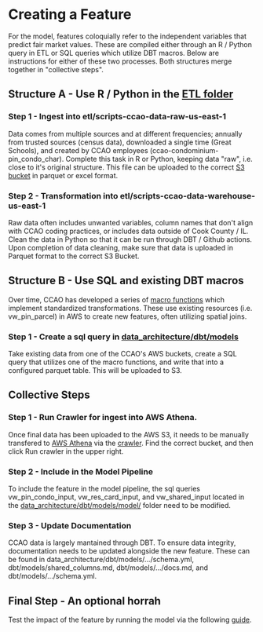 # Creating a Feature

For the model, features coloquially refer to the independent variables that predict fair market values. These are compiled either through an R / Python query in ETL or SQL queries which utilize DBT macros. Below are instructions for either of these two processes. Both structures merge together in "collective steps".

## Structure A - Use R / Python in the [ETL folder](https://github.com/ccao-data/data-architecture/tree/master/etl)

### Step 1 - Ingest into etl/scripts-ccao-data-raw-us-east-1

Data comes from multiple sources and at different frequencies; annually from trusted sources (census data), downloaded a single time (Great Schools), and created by CCAO employees (ccao-condominium-pin_condo_char). Complete this task in R or Python, keeping data "raw", i.e. close to it's original structure. This file can be uploaded to the correct [S3 bucket](https://us-east-1.console.aws.amazon.com/s3/home?region=us-east-1#) in parquet or excel format.

### Step 2 - Transformation into etl/scripts-ccao-data-warehouse-us-east-1

Raw data often includes unwanted variables, column names that don't align with CCAO coding practices, or includes data outside of Cook County / IL. Clean the data in Python so that it can be run through DBT / Github actions. Upon completion of data cleaning, make sure that data is uploaded in Parquet format to the correct S3 Bucket.

## Structure B - Use SQL and existing DBT macros

Over time, CCAO has developed a series of [macro functions](https://github.com/ccao-data/data-architecture/tree/master/dbt/macros) which implement standardized transformations. These use existing resources (i.e. vw_pin_parcel) in AWS to create new features, often utilizing spatial joins.

### Step 1 - Create a sql query in [data_architecture/dbt/models](https://github.com/ccao-data/data-architecture/tree/master/dbt/models)

Take existing data from one of the CCAO's AWS buckets, create a SQL query that utilizes one of the macro functions, and write that into a configured parquet table. This will be uploaded to S3.

## Collective Steps

### Step 1 - Run Crawler for ingest into AWS Athena.
Once final data has been uploaded to the AWS S3, it needs to be manually transfered to [AWS Athena](https://us-east-1.console.aws.amazon.com/athena/home?region=us-east-1#/query-editor) via the [crawler](https://us-east-1.console.aws.amazon.com/glue/home?region=us-east-1#/v2/data-catalog/crawlers). Find the correct bucket, and then click Run crawler in the upper right. 

### Step 2 - Include in the Model Pipeline

To include the feature in the model pipeline, the sql queries vw_pin_condo_input, vw_res_card_input, and vw_shared_input located in the [data_architecture/dbt/models/model/](https://github.com/ccao-data/data-architecture/tree/master/dbt/models/model) folder need to be modified. 

### Step 3 - Update Documentation

CCAO data is largely mantained through DBT. To ensure data integrity, documentation needs to be updated alongside the new feature. These can be found in data_architecture/dbt/models/.../schema.yml, dbt/models/shared_columns.md, dbt/models/.../docs.md, and dbt/models/.../schema.yml.

## Final Step - An optional horrah

Test the impact of the feature by running the model via the following [guide](https://github.com/ccao-data/model-res-avm). 

